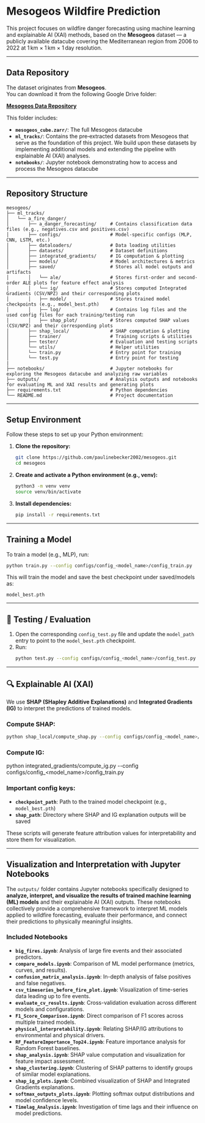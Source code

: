 # Mesogeos Wildfire Prediction

This project focuses on wildfire danger forecasting using machine learning and explainable AI (XAI) methods, based on the **Mesogeos** dataset — a publicly available datacube covering the Mediterranean region from 2006 to 2022 at 1 km × 1 km × 1 day resolution.

---

## Data Repository

The dataset originates from **Mesogeos**.  
You can download it from the following Google Drive folder:

 **[Mesogeos Data Repository](https://drive.google.com/drive/folders/1aRXQXVvw6hz0eYgtJDoixjPQO-_bRKz9)**

This folder includes:
- **`mesogeos_cube.zarr/`**: The full Mesogeos datacube  
- **`ml_tracks/`**: Contains the pre‑extracted datasets from Mesogeos that serve as the foundation of this project. We build upon these datasets by implementing additional models and extending the pipeline with explainable AI (XAI) analyses.
- **`notebooks/`**: Jupyter notebook demonstrating how to access and process the Mesogeos datacube

---

## Repository Structure

```
mesogeos/
├── ml_tracks/
│   └── a_fire_danger/
│       ├── a_danger_forecasting/     # Contains classification data files (e.g., negatives.csv and positives.csv)
│       ├── configs/                  # Model-specific configs (MLP, CNN, LSTM, etc.)
│       ├── dataloaders/              # Data loading utilities
│       ├── datasets/                 # Dataset definitions
│       ├── integrated_gradients/     # IG computation & plotting
│       ├── models/                   # Model architectures & metrics
│       ├── saved/                    # Stores all model outputs and artifacts
│       │   └── ale/                  # Stores first-order and second-order ALE plots for feature effect analysis
│       │   └── ig/                   # Stores computed Integrated Gradients (CSV/NPZ) and their corresponding plots
│       │   ├── model/                # Stores trained model checkpoints (e.g., model_best.pth)
│       │   ├── log/                  # Contains log files and the used config files for each training/testing run
│       │   ├── shap_plot/            # Stores computed SHAP values (CSV/NPZ) and their corresponding plots
│       ├── shap_local/               # SHAP computation & plotting
│       ├── trainer/                  # Training scripts & utilities
│       ├── tester/                   # Evaluation and testing scripts
│       └── utils/                    # Helper utilities
│       └── train.py                  # Entry point for training
│       └── test.py                   # Entry point for testing
|
├── notebooks/                        # Jupyter notebooks for exploring the Mesogeos datacube and analyzing raw variables
├── outputs/                          # Analysis outputs and notebooks for evaluating ML and XAI results and generating plots
├── requirements.txt                  # Python dependencies
└── README.md                         # Project documentation
```

---

## Setup Environment

Follow these steps to set up your Python environment:

1. **Clone the repository:**
   ```bash
   git clone https://github.com/paulinebecker2002/mesogeos.git
   cd mesogeos
   ```

2. **Create and activate a Python environment (e.g., venv):**
   ```bash
   python3 -m venv venv
   source venv/bin/activate
   ```

3. **Install dependencies:**
   ```bash
   pip install -r requirements.txt
   ```

---

## Training a Model

To train a model (e.g., MLP), run:
```bash
python train.py --config configs/config_<model_name>/config_train.py
```

This will train the model and save the best checkpoint under saved/models as:
```
model_best.pth
```

---

## 🧪 Testing / Evaluation

1. Open the corresponding `config_test.py` file and update the `model_path` entry to point to the `model_best.pth` checkpoint.
2. Run:
   ```bash
   python test.py --config configs/config_<model_name>/config_test.py
   ```

---

## 🔍 Explainable AI (XAI)

We use **SHAP (SHapley Additive Explanations)** and **Integrated Gradients (IG)** to interpret the predictions of trained models.

### Compute SHAP:
```bash
python shap_local/compute_shap.py --config configs/config_<model_name>/config_train.py
```
### Compute IG:
python integrated_gradients/compute_ig.py --config configs/config_<model_name>/config_train.py

### Important config keys:
- **`checkpoint_path`**: Path to the trained model checkpoint (e.g., `model_best.pth`)  
- **`shap_path`**: Directory where SHAP and IG explanation outputs will be saved  

These scripts will generate feature attribution values for interpretability and store them for visualization.

---

## Visualization and Interpretation with Jupyter Notebooks

The `outputs/` folder contains Jupyter notebooks specifically designed to **analyze, interpret, and visualize the results of trained machine learning (ML) models** and their explainable AI (XAI) outputs. These notebooks collectively provide a comprehensive framework to interpret ML models applied to wildfire forecasting, evaluate their performance, and connect their predictions to physically meaningful insights.

### Included Notebooks
- **`big_fires.ipynb`**: Analysis of large fire events and their associated predictors.  
- **`compare_models.ipynb`**: Comparison of ML model performance (metrics, curves, and results).  
- **`confusion_matrix_analysis.ipynb`**: In-depth analysis of false positives and false negatives.  
- **`csv_timeseries_before_fire_plot.ipynb`**: Visualization of time-series data leading up to fire events.  
- **`evaluate_cv_results.ipynb`**: Cross-validation evaluation across different models and configurations.  
- **`F1_Score_Comparison.ipynb`**: Direct comparison of F1 scores across multiple trained models.  
- **`physical_interpretability.ipynb`**: Relating SHAP/IG attributions to environmental and physical drivers.  
- **`RF_FeatureImportance_Top24.ipynb`**: Feature importance analysis for Random Forest baselines.  
- **`shap_analysis.ipynb`**: SHAP value computation and visualization for feature impact assessment.  
- **`shap_clustering.ipynb`**: Clustering of SHAP patterns to identify groups of similar model explanations.  
- **`shap_ig_plots.ipynb`**: Combined visualization of SHAP and Integrated Gradients explanations.  
- **`softmax_outputs_plots.ipynb`**: Plotting softmax output distributions and model confidence levels.  
- **`Timelag_Analysis.ipynb`**: Investigation of time lags and their influence on model predictions.  



